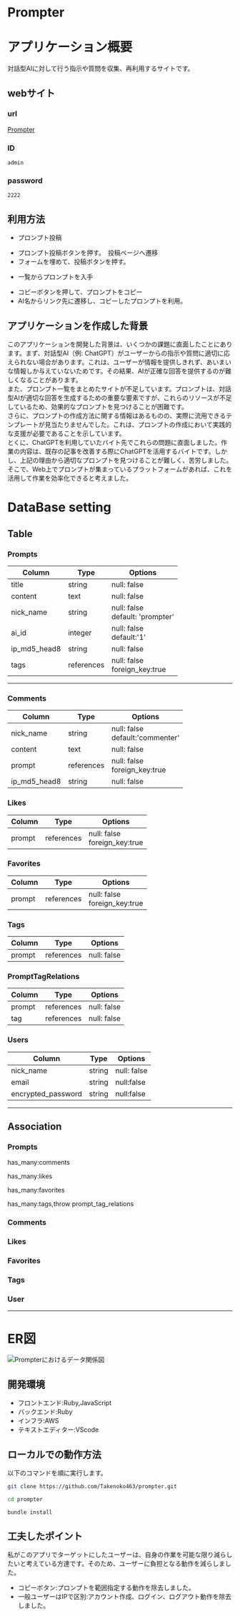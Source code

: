 # Prompter
# アプリケーション概要
対話型AIに対して行う指示や質問を収集、再利用するサイトです。
## webサイト
### url
[Prompter](http://54.199.100.28/)
### ID
```
admin
```
### password
```
2222
```
## 利用方法
- プロンプト投稿
 * プロンプト投稿ボタンを押す。　投稿ページへ遷移
 * フォームを埋めて、投稿ボタンを押す。
- 一覧からプロンプトを入手
 * コピーボタンを押して、プロンプトをコピー
 * AI名からリンク先に遷移し、コピーしたプロンプトを利用。
## アプリケーションを作成した背景
  このアプリケーションを開発した背景は、いくつかの課題に直面したことにあります。まず、対話型AI（例: ChatGPT）がユーザーからの指示や質問に適切に応えられない場合があります。これは、ユーザーが情報を提供しきれず、あいまいな情報しか与えていないためです。その結果、AIが正確な回答を提供するのが難しくなることがあります。  
また、プロンプト一覧をまとめたサイトが不足しています。プロンプトは、対話型AIが適切な回答を生成するための重要な要素ですが、これらのリソースが不足しているため、効果的なプロンプトを見つけることが困難です。  
さらに、プロンプトの作成方法に関する情報はあるものの、実際に流用できるテンプレートが見当たりませんでした。これは、プロンプトの作成において実践的な支援が必要であることを示しています。  
とくに、ChatGPTを利用していたバイト先でこれらの問題に直面しました。作業の内容は、既存の記事を改善する際にChatGPTを活用するバイトです。しかし、上記の理由から適切なプロンプトを見つけることが難しく、苦労しました。そこで、Web上でプロンプトが集まっているプラットフォームがあれば、これを活用して作業を効率化できると考えました。
# DataBase setting
## Table
### Prompts
| Column | Type | Options |
| --- | --- | --- |
| title | string | null: false |
| content | text | null: false |
| nick_name | string | null: false<br>default: 'prompter'|
| ai_id | integer | null: false<br>default:'1'|
| ip_md5_head8| string | null: false | 
| tags | references | null: false<br>foreign_key:true|
<!--tagを実装するならば-->
---
### Comments
| Column | Type | Options |
| --- | --- | --- |
| nick_name | string |null: false<br>default:'commenter'|
| content | text | null: false |
| prompt | references | null: false<br>foreign_key:true|
| ip_md5_head8 | string | null: false | 

### Likes
<!--cookie上に保存?-->
<!--後から拡張しやすいようにcountは入れない-->
| Column | Type | Options |
| --- | --- | --- |
| prompt| references |null: false<br>foreign_key:true|
### Favorites
<!--cookie上に保存?-->
<!--後から拡張しやすいようにcountは入れない-->
| Column | Type | Options |
| --- | --- | --- |
| prompt| references |null: false<br>foreign_key:true|
### Tags
| Column | Type | Options |
| --- | --- | --- |
| prompt | references | null: false|

### PromptTagRelations
| Column | Type | Options |
| --- | --- | --- |
| prompt | references | null: false |
| tag | references | null: false |

### Users
| Column | Type | Options |
| --- | --- | --- |
| nick_name | string| null: false |
| email | string | null:false |
| encrypted_password | string | null:false |
---

## Association
### Prompts
<!--When generate comments_controller-->
has_many:comments
<!--When generate likes_controller-->
has_many:likes
<!--When generate favorite_controller-->
has_many:favorites
<!--When generate tags_controller-->
has_many:tags,throw prompt_tag_relations 
### Comments

### Likes
<!--When generate user_controller-->
### Favorites
<!--When generate user_controller-->
### Tags
### User

---
# ER図
![Prompterにおけるデータ関係図](data_base_setting.drawio.png)

## 開発環境
- フロントエンド:Ruby,JavaScript
- バックエンド:Ruby
- インフラ:AWS
- テキストエディター:VScode

## ローカルでの動作方法
以下のコマンドを順に実行します。
```sh
git clone https://github.com/Takenoko463/prompter.git
```
```sh
cd prompter
```
```sh
bundle install
```

## 工夫したポイント
私がこのアプリでターゲットにしたユーザーは、自身の作業を可能な限り減らしたいと考えている方達です。そのため、ユーザーに負担となる動作を減らしました。
- コピーボタン:プロンプトを範囲指定する動作を除去しました。
- 一般ユーザーはIPで区別:アカウント作成、ログイン、ログアウト動作を除去しました。